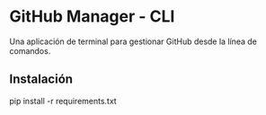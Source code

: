 # GitHub Manager - CLI

Una aplicación de terminal para gestionar GitHub desde la línea de comandos.

## Instalación
pip install -r requirements.txt
